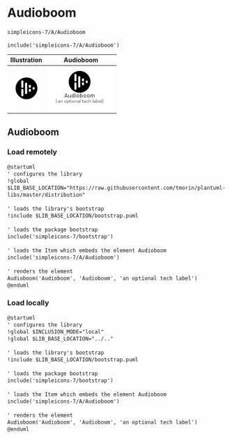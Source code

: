 # Audioboom


```text
simpleicons-7/A/Audioboom
```

```text
include('simpleicons-7/A/Audioboom')
```



| Illustration | Audioboom |
| :---: | :---: |
| ![illustration for Illustration](../../simpleicons-7/A/Audioboom.png) | ![illustration for Audioboom](../../simpleicons-7/A/Audioboom.Local.png) |




## Audioboom

### Load remotely
```plantuml
@startuml
' configures the library
!global $LIB_BASE_LOCATION="https://raw.githubusercontent.com/tmorin/plantuml-libs/master/distribution"

' loads the library's bootstrap
!include $LIB_BASE_LOCATION/bootstrap.puml

' loads the package bootstrap
include('simpleicons-7/bootstrap')

' loads the Item which embeds the element Audioboom
include('simpleicons-7/A/Audioboom')

' renders the element
Audioboom('Audioboom', 'Audioboom', 'an optional tech label')
@enduml
```

### Load locally
```plantuml
@startuml
' configures the library
!global $INCLUSION_MODE="local"
!global $LIB_BASE_LOCATION="../.."

' loads the library's bootstrap
!include $LIB_BASE_LOCATION/bootstrap.puml

' loads the package bootstrap
include('simpleicons-7/bootstrap')

' loads the Item which embeds the element Audioboom
include('simpleicons-7/A/Audioboom')

' renders the element
Audioboom('Audioboom', 'Audioboom', 'an optional tech label')
@enduml
```

